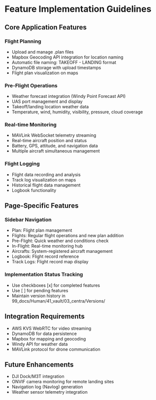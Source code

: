 # Feature Implementation Guidelines

## Core Application Features

### Flight Planning
- Upload and manage .plan files
- Mapbox Geocoding API integration for location naming
- Automatic file naming: TAKEOFF - LANDING format
- DynamoDB storage with upload timestamps
- Flight plan visualization on maps

### Pre-Flight Operations
- Weather forecast integration (Windy Point Forecast API)
- UAS port management and display
- Takeoff/landing location weather data
- Temperature, wind, humidity, visibility, pressure, cloud coverage

### Real-time Monitoring
- MAVLink WebSocket telemetry streaming
- Real-time aircraft position and status
- Battery, GPS, attitude, and navigation data
- Multiple aircraft simultaneous management

### Flight Logging
- Flight data recording and analysis
- Track log visualization on maps
- Historical flight data management
- Logbook functionality

## Page-Specific Features

### Sidebar Navigation
- Plan: Flight plan management
- Flights: Regular flight operations and new plan addition
- Pre-Flight: Quick weather and conditions check
- In-Flight: Real-time monitoring hub
- Aircrafts: System-registered aircraft management
- Logbook: Flight record reference
- Track Logs: Flight record map display

### Implementation Status Tracking
- Use checkboxes [x] for completed features
- Use [ ] for pending features
- Maintain version history in 99_docs/Human/41_vault/03_centra/Versions/

## Integration Requirements
- AWS KVS WebRTC for video streaming
- DynamoDB for data persistence
- Mapbox for mapping and geocoding
- Windy API for weather data
- MAVLink protocol for drone communication

## Future Enhancements
- DJI Dock/M3T integration
- ONVIF camera monitoring for remote landing sites
- Navigation log (Navlog) generation
- Weather sensor telemetry integration